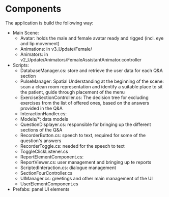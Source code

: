 # Components

The application is build the following way:

* Main Scene: 
  * Avatar: holds the male and female avatar ready and rigged (incl. eye and lip movement)
  * Animations: in v3_Update/Female/
  * Animators: in v2_Update/Animators/FemaleAssistantAnimator.controller
* Scripts:
  * DatabaseManager.cs: store and retrieve the user data for each Q&A section
  * PulseManager: Spatial Understanding at the beginning of the scene: scan a clean room representation and identify a suitable place to sit the patient, guide through placement of the menu
  * ExerciseSectionController.cs: The decision tree for excluding exercises from the list of offered ones, based on the answers provided in the Q&A
  * InteractionHandler.cs:
  * Models/*: data models
  * QuestionDisplayer.cs: responsible for bringing up the different sections of the Q&A 
  * RecorderButton.cs: speech to text, required for some of the question's answers
  * RecorderToggle.cs: needed for the speech to text
  * ToggleClickListener.cs
  * ReportElementComponent.cs: 
  * ReportViewer.cs: user management and bringing up te reports
  * ScriptedInteraction.cs: dialogue management
  * SectionFourController.cs
  * UIManager.cs: greetings and other main management of the UI
  * UserElementComponent.cs
* Prefabs: panel UI elements

